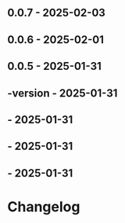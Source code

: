 ## 0.0.7 - 2025-02-03



## 0.0.6 - 2025-02-01

## 0.0.5 - 2025-01-31

## -version - 2025-01-31

## - 2025-01-31

## - 2025-01-31

## - 2025-01-31

# Changelog

